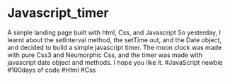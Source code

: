 # Javascript_timer
A simple landing page built with html, Css, and Javascript
So yesterday, I learnt about the setInterval method, the setTime out, and the Date object, and decided to build a simple javascript timer. The moon clock was made with pure Css3 and Neumorphic Css, and the timer was made with javascript date object and methods. I hope you like it. 
#JavaScript newbie #100days of code #Html #Css
